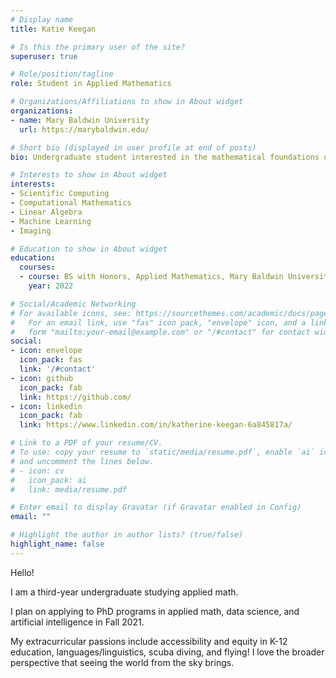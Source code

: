 ```yaml
---
# Display name
title: Katie Keegan

# Is this the primary user of the site?
superuser: true

# Role/position/tagline
role: Student in Applied Mathematics

# Organizations/Affiliations to show in About widget
organizations:
- name: Mary Baldwin University
  url: https://marybaldwin.edu/

# Short bio (displayed in user profile at end of posts)
bio: Undergraduate student interested in the mathematical foundations of computational approaches to data analysis.

# Interests to show in About widget
interests:
- Scientific Computing
- Computational Mathematics
- Linear Algebra
- Machine Learning
- Imaging

# Education to show in About widget
education:
  courses:
  - course: BS with Honors, Applied Mathematics, Mary Baldwin University
    year: 2022

# Social/Academic Networking
# For available icons, see: https://sourcethemes.com/academic/docs/page-builder/#icons
#   For an email link, use "fas" icon pack, "envelope" icon, and a link in the
#   form "mailto:your-email@example.com" or "/#contact" for contact widget.
social:
- icon: envelope
  icon_pack: fas
  link: '/#contact'
- icon: github
  icon_pack: fab
  link: https://github.com/
- icon: linkedin
  icon_pack: fab
  link: https://www.linkedin.com/in/katherine-keegan-6a845817a/

# Link to a PDF of your resume/CV.
# To use: copy your resume to `static/media/resume.pdf`, enable `ai` icons in `params.toml`, 
# and uncomment the lines below.
# - icon: cv
#   icon_pack: ai
#   link: media/resume.pdf

# Enter email to display Gravatar (if Gravatar enabled in Config)
email: ""

# Highlight the author in author lists? (true/false)
highlight_name: false
---
```


Hello! 

I am a third-year undergraduate studying applied math.

I plan on applying to PhD programs in applied math, data science, and artificial intelligence in Fall 2021.

My extracurricular passions include accessibility and equity in K-12 education, languages/linguistics, scuba diving, and flying! I love the broader perspective that seeing the world from the sky brings.
